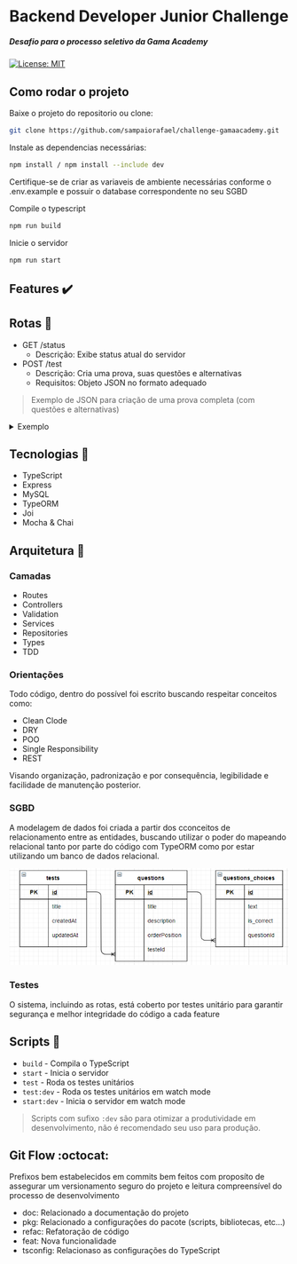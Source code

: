 # Backend Developer Junior Challenge  
##### Desafio para o processo seletivo da Gama Academy  

[![License: MIT](https://img.shields.io/badge/License-MIT-yellow.svg)](https://opensource.org/licenses/MIT)

## Como rodar o projeto

Baixe o projeto do repositorio ou clone:  

```sh
git clone https://github.com/sampaiorafael/challenge-gamaacademy.git
```  

Instale as dependencias necessárias:  

```sh
npm install / npm install --include dev
```

Certifique-se de criar as variaveis de ambiente necessárias conforme o .env.example e possuir o database correspondente no seu SGBD

Compile o typescript

```sh
npm run build
```

Inicie o servidor

```sh
npm run start
```


## Features :heavy_check_mark:

## Rotas :arrows_counterclockwise:

- GET /status
    - Descrição: Exibe status atual do servidor  
- POST /test
    - Descrição: Cria uma prova, suas questões e alternativas  
    - Requisitos: Objeto JSON no formato adequado

>Exemplo de JSON para criação de uma prova completa (com questões e alternativas)


<details>
<summary>Exemplo</summary>
<pre>
{
        "title": "Prova de matematica",
        "questions": [
            {
                "title": "Resolva a soma",
                "description": "4 + 4",
                "orderPosition": 1,
                "choices": [
                    {
                        "text": "7",
                        "isCorrect": 0
                    },
                    {
                        "text": "8",
                        "isCorrect": 1
                    },
                    {
                        "text": "12",
                        "isCorrect": 0
                    }
                ]
            },
            {
                "title": "Assinale a quantidade correta",
                "description": "JC comprou 5 frutas e comeu 3, quantas restam?",
                "orderPosition": 2,
                "choices": [
                    {
                        "text": "3",
                        "isCorrect": 0
                    },
                    {
                        "text": "8",
                        "isCorrect": 0
                    },
                    {
                        "text": "2",
                        "isCorrect": 1
                    }
                ]
            },
            {
                "title": "Determine a idade de Ricardo?",
                "description": "Sabendo que Ricardo tem metade da idade de seu irmao que tem 40 anos",
                "orderPosition": 2,
                "choices": [
                    {
                        "text": "20",
                        "isCorrect": 1
                    },
                    {
                        "text": "80",
                        "isCorrect": 0
                    },
                    {
                        "text": "60",
                        "isCorrect": 0
                    }
                ]
            }
        ]
}
</pre>
</details>

## Tecnologias :dart:

- TypeScript
- Express
- MySQL
- TypeORM
- Joi
- Mocha & Chai 

## Arquitetura :triangular_ruler:

### Camadas

- Routes
- Controllers
- Validation
- Services
- Repositories
- Types
- TDD

### Orientações 

Todo código, dentro do possível foi escrito buscando respeitar conceitos como: 

- Clean Clode
- DRY
- POO
- Single Responsibility
- REST

Visando organização, padronização e por consequência, legibilidade e facilidade de manutenção posterior.

### SGBD

A modelagem de dados foi criada a partir dos cconceitos de relacionamento entre as entidades, buscando utilizar o poder do mapeando relacional tanto por parte do código com TypeORM como por estar utilizando um banco de dados relacional.

![Modelagem](./docs/entities.PNG)


### Testes

O sistema, incluindo as rotas, está coberto por testes unitário para garantir segurança e melhor integridade do código a cada feature

## Scripts :bookmark_tabs:

- `build` - Compila o TypeScript
- `start` - Inicia o servidor
- `test` - Roda os testes unitários
- `test:dev` - Roda os testes unitários em watch mode
- `start:dev` - Inicia o servidor em watch mode

> Scripts com sufixo `:dev` são para otimizar a produtividade em desenvolvimento, não é recomendado seu uso para produção.

## Git Flow :octocat:

Prefixos bem estabelecidos em commits bem feitos com proposíto de assegurar um versionamento seguro do projeto e leitura compreensível do processo de desenvolvimento

- doc: Relacionado a documentação do projeto  
- pkg: Relacionado a configurações do pacote (scripts, bibliotecas, etc...)
- refac: Refatoração de código
- feat: Nova funcionalidade
- tsconfig: Relacionaso as configurações do TypeScript